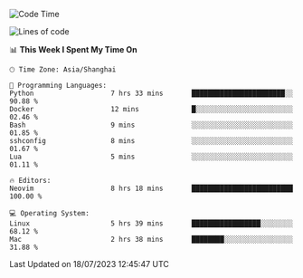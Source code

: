 <!--START_SECTION:waka-->
![Code Time](http://img.shields.io/badge/Code%20Time-1%2C445%20hrs%2032%20mins-blue)

![Lines of code](https://img.shields.io/badge/From%20Hello%20World%20I%27ve%20Written-261.6%20thousand%20lines%20of%20code-blue)

📊 **This Week I Spent My Time On** 

```text
🕑︎ Time Zone: Asia/Shanghai

💬 Programming Languages: 
Python                   7 hrs 33 mins       ███████████████████████░░   90.88 % 
Docker                   12 mins             █░░░░░░░░░░░░░░░░░░░░░░░░   02.46 % 
Bash                     9 mins              ░░░░░░░░░░░░░░░░░░░░░░░░░   01.85 % 
sshconfig                8 mins              ░░░░░░░░░░░░░░░░░░░░░░░░░   01.67 % 
Lua                      5 mins              ░░░░░░░░░░░░░░░░░░░░░░░░░   01.11 % 

🔥 Editors: 
Neovim                   8 hrs 18 mins       █████████████████████████   100.00 % 

💻 Operating System: 
Linux                    5 hrs 39 mins       █████████████████░░░░░░░░   68.12 % 
Mac                      2 hrs 38 mins       ████████░░░░░░░░░░░░░░░░░   31.88 % 
```


 Last Updated on 18/07/2023 12:45:47 UTC
<!--END_SECTION:waka-->
